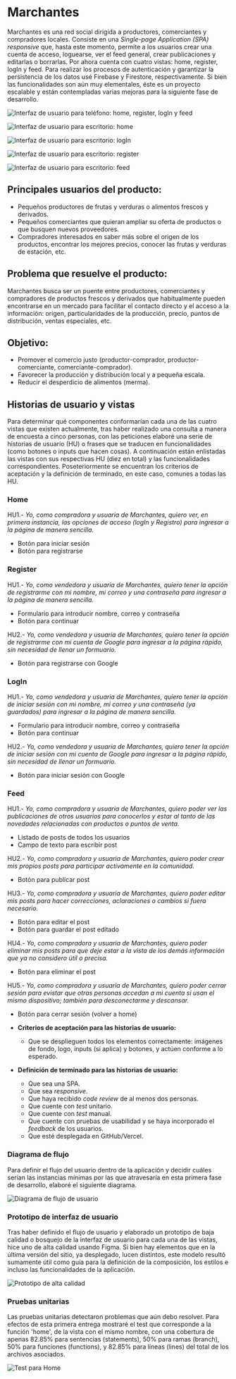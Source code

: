 # Marchantes

Marchantes es una red social dirigida a productores, comerciantes y compradores locales. Consiste en una _Single-page Application (SPA) responsive_ que, hasta este momento, permite a los usuarios crear una cuenta de acceso, loguearse, ver el feed general, crear publicaciones y editarlas o borrarlas. Por ahora cuenta con cuatro vistas: home, register, logIn y feed. Para realizar los procesos de autenticación y garantizar la persistencia de los datos usé Firebase y Firestore, respectivamente. Si bien las funcionalidades son aún muy elementales, éste es un proyecto escalable y están contempladas varias mejoras para la siguiente fase de desarrollo.

![Interfaz de usuario para teléfono: home, register, logIn y feed](src/imagenes/vistas_marchantes_cel.png)

![Interfaz de usuario para escritorio: home](src/imagenes/home_escritorio.png)

![Interfaz de usuario para escritorio: logIn](src/imagenes/login_escritorio.png)

![Interfaz de usuario para escritorio: register](src/imagenes/registro_escritorio.png) 

![Interfaz de usuario para escritorio: feed](src/imagenes/feed_escritorio.png)  

## Principales usuarios del producto:

* Pequeños productores de frutas y verduras o alimentos frescos y derivados.
* Pequeños comerciantes que quieran ampliar su oferta de productos o que busquen nuevos proveedores.
* Compradores interesados en saber más sobre el origen de los productos, encontrar los mejores precios, conocer las frutas y verduras de estación, etc.

## Problema que resuelve el producto:

Marchantes busca ser un puente entre productores, comerciantes y compradores de productos frescos y derivados que habitualmente pueden encontrarse en un mercado para facilitar el contacto directo y el acceso a la información: origen, particularidades de la producción, precio, puntos de distribución, ventas especiales, etc.

## Objetivo:

* Promover el comercio justo (productor-comprador, productor-comerciante, comerciante-comprador).
* Favorecer la producción y distribución local y a pequeña escala.
* Reducir el desperdicio de alimentos (merma).

## Historias de usuario y vistas

Para determinar qué componentes conformarían cada una de las cuatro vistas que existen actualmente, tras haber realizado una consulta a manera de encuesta a cinco personas, con las peticiones elaboré una serie de historias de usuario (HU) o frases que se traducen en funcionalidades (como botones o inputs que hacen cosas). A continuación están enlistadas las vistas con sus respectivas HU (diez en total) y las funcionalidades correspondientes. Poseteriormente se encuentran los criterios de aceptación y la definición de terminado, en este caso, comunes a todas las HU.

### Home

HU1.- _Yo, como compradora y usuaria de Marchantes, quiero ver, en primera instancia, las opciones de acceso (logIn y Registro) para ingresar a la página de manera sencilla._

- Botón para iniciar sesión
- Botón para registrarse

### Register

HU1.- _Yo, como vendedora y usuaria de Marchantes, quiero tener la opción de registrarme con mi nombre, mi correo y una contraseña para ingresar a la página de manera sencilla._

- Formulario para introducir nombre, correo y contraseña
- Botón para continuar

HU2.- _Yo, como vendedora y usuaria de Marchantes, quiero tener la opción de registrarme con mi cuenta de Google para ingresar a la página rápido, sin necesidad de llenar un formuario._

- Botón para registrarse con Google

### LogIn

HU1.- _Yo, como vendedora y usuaria de Marchantes, quiero tener la opción de iniciar sesión con mi nombre, mi correo y una contraseña (ya guardados) para ingresar a la página de manera sencilla._

- Formulario para introducir nombre, correo y contraseña
- Botón para continuar

HU2.- _Yo, como vendedora y usuaria de Marchantes, quiero tener la opción de iniciar sesión con mi cuenta de Google para ingresar a la página rápido, sin necesidad de llenar un formuario._

- Botón para iniciar sesión con Google

### Feed

HU1.- _Yo, como compradora y usuaria de Marchantes, quiero poder ver las publicaciones de otros usuarios para conocerlos y estar al tanto de las novedades relacionadas con productos o puntos de venta._

- Listado de posts de todos los usuarios
- Campo de texto para escribir post

HU2.- _Yo, como compradora y usuaria de Marchantes, quiero poder crear mis propios posts para participar activamente en la comunidad._

- Botón para publicar post

HU3.- _Yo, como compradora y usuaria de Marchantes, quiero poder editar mis posts para hacer correcciones, aclaraciones o cambios si fuera necesario._

- Botón para editar el post
- Botón para guardar el post editado

HU4.- _Yo, como compradora y usuaria de Marchantes, quiero poder eliminar mis posts para que deje estar a la vista de los demás información que ya no considero útil o precisa._

- Botón para eliminar el post

HU5.- _Yo, como compradora y usuaria de Marchantes, quiero poder cerrar sesión para evistar que otras personas accedan a mi cuenta si usan el mismo dispositivo; también para desconectarme y descansar._

- Botón para cerrar sesión (volver a home)


* **Criterios de aceptación para las historias de usuario:** 

  - Que se desplieguen todos los elementos correctamente: imágenes de fondo, logo, inputs (si aplica) y botones, y actúen conforme a lo esperado.

* **Definición de terminado para las historias de usuario:** 

  - Que sea una SPA.
  - Que sea _responsive_.
  - Que haya recibido _code review_ de al menos dos personas.
  - Que cuente con _test_ unitario.
  - Que cuente con _test_ manual.
  - Que cuente con pruebas de usabilidad y se haya incorporado el _feedback_ de los usuarios.
  - Que esté desplegada en GitHub/Vercel.

### Diagrama de flujo

Para definir el flujo del usuario dentro de la aplicación y decidir cuáles serían las instancias mínimas por las que atravesaría en esta primera fase de desarrollo, elaboré el siguiente diagrama.

![Diagrama de flujo de usuario](src/imagenes/diagrama-de-flujo.png)

### Prototipo de interfaz de usuario

Tras haber definido el flujo de usuario y elaborado un prototipo de baja calidad o bosquejo de la interfaz de usuario para cada una de las vistas, hice uno de alta calidad usando Figma. Si bien hay elementos que en la última versión del sitio, ya desplegado, lucen distintos, este modelo resultó sumamente útil como guía para la definición de la composición, los estilos e incluso las funcionalidades de la aplicación.

![Prototipo de alta calidad](src/imagenes/prototipo-marchantes.png) 

### Pruebas unitarias

Las pruebas unitarias detectaron problemas que aún debo resolver. Para efectos de esta primera entrega mostraré el test que corresponde a la función 'home', de la vista con el mismo nombre, con una cobertura de apenas 82.85% para sentencias (statements), 50% para ramas (branch), 50% para funciones (functions), y 82.85% para líneas (lines) del total de los archivos asociados.

![Test para Home](src/imagenes/test-home.png)
